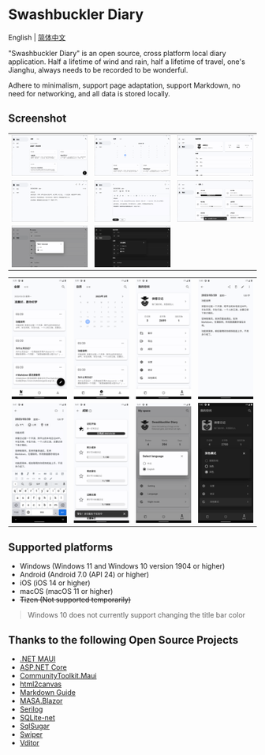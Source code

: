 # Swashbuckler Diary

English | [简体中文](./README.zh-CN.md)

"Swashbuckler Diary" is an open source, cross platform local diary application. Half a lifetime of wind and rain, half a lifetime of travel, one's Jianghu, always needs to be recorded to be wonderful.

Adhere to minimalism, support page adaptation, support Markdown, no need for networking, and all data is stored locally.

## Screenshot

 <table>
    <tr>
        <td><img src="./Images/Windows1.png"/></td>
        <td><img src="./Images/Windows2.png"/></td>
        <td><img src="./Images/Windows3.png"/></td>
    </tr>
    <tr>
        <td><img src="./Images/Windows4.png"/></td>
        <td><img src="./Images/Windows5.png"/></td>
        <td><img src="./Images/Windows6.png"/></td>
    </tr>
    <tr>
        <td><img src="./Images/Windows7.png"/></td>
        <td><img src="./Images/Windows8.png"/></td>
    </tr>
 </table>

  <table>
    <tr>
        <td><img src="./Images/Android1.png"/></td>
        <td><img src="./Images/Android2.png"/></td>
        <td><img src="./Images/Android3.png"/></td>
        <td><img src="./Images/Android4.png"/></td>
    </tr>
    <tr>
        <td><img src="./Images/Android5.png"/></td>
        <td><img src="./Images/Android6.png"/></td>
        <td><img src="./Images/Android7.png"/></td>
        <td><img src="./Images/Android8.png"/></td>
    </tr>
 </table>

## Supported platforms
- Windows (Windows 11 and Windows 10 version 1904 or higher)
- Android (Android 7.0 (API 24) or higher)
- iOS (iOS 14 or higher)
- macOS (macOS 11 or higher)
- ~~Tizen (Not supported temporarily)~~

> Windows 10 does not currently support changing the title bar color

## Thanks to the following Open Source Projects
- [.NET MAUI](https://github.com/dotnet/maui)
- [ASP.NET Core](https://github.com/dotnet/aspnetcore)
- [CommunityToolkit.Maui](https://github.com/CommunityToolkit/Maui)
- [html2canvas](https://github.com/niklasvh/html2canvas)
- [Markdown Guide](https://github.com/mattcone/markdown-guide)
- [MASA.Blazor](https://github.com/BlazorComponent/MASA.Blazor)
- [Serilog](https://github.com/serilog/serilog)
- [SQLite-net](https://github.com/praeclarum/sqlite-net)
- [SqlSugar](https://github.com/DotNetNext/SqlSugar)
- [Swiper](https://github.com/nolimits4web/swiper)
- [Vditor](https://github.com/Vanessa219/vditor)

